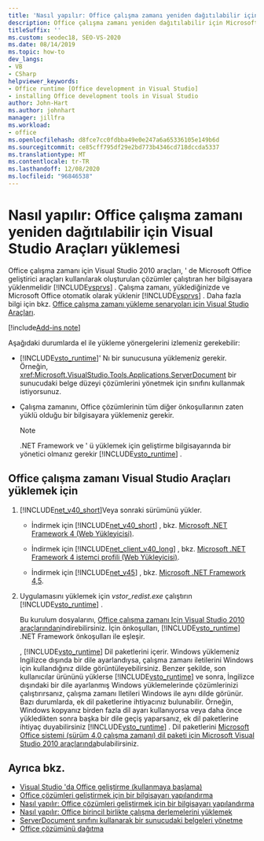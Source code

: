 ```yaml
---
title: 'Nasıl yapılır: Office çalışma zamanı yeniden dağıtılabilir için Visual Studio Araçları yüklemesi'
description: Office çalışma zamanı yeniden dağıtılabilir için Microsoft Visual Studio 2010 araçlarını nasıl yükleyebileceğinizi öğrenin.
titleSuffix: ''
ms.custom: seodec18, SEO-VS-2020
ms.date: 08/14/2019
ms.topic: how-to
dev_langs:
- VB
- CSharp
helpviewer_keywords:
- Office runtime [Office development in Visual Studio]
- installing Office development tools in Visual Studio
author: John-Hart
ms.author: johnhart
manager: jillfra
ms.workload:
- office
ms.openlocfilehash: d8fce7cc0fdbba49e0e247a6a65336105e149b6d
ms.sourcegitcommit: ce85cff795df29e2bd773b4346cd718dccda5337
ms.translationtype: MT
ms.contentlocale: tr-TR
ms.lasthandoff: 12/08/2020
ms.locfileid: "96846538"
---
```

# <a name="how-to-install-the-visual-studio-tools-for-office-runtime-redistributable"></a>Nasıl yapılır: Office çalışma zamanı yeniden dağıtılabilir için Visual Studio Araçları yüklemesi
  Office çalışma zamanı için Visual Studio 2010 araçları, ' de Microsoft Office geliştirici araçları kullanılarak oluşturulan çözümler çalıştıran her bilgisayara yüklenmelidir [!INCLUDE[vsprvs](../sharepoint/includes/vsprvs-md.md)] . Çalışma zamanı, yüklediğinizde ve Microsoft Office otomatik olarak yüklenir [!INCLUDE[vsprvs](../sharepoint/includes/vsprvs-md.md)] . Daha fazla bilgi için bkz. [Office çalışma zamanı yükleme senaryoları için Visual Studio Araçları](../vsto/visual-studio-tools-for-office-runtime-installation-scenarios.md).

[!include[Add-ins note](includes/addinsnote.md)]

 Aşağıdaki durumlarda el ile yükleme yönergelerini izlemeniz gerekebilir:

- [!INCLUDE[vsto_runtime](../vsto/includes/vsto-runtime-md.md)]' Nı bir sunucusuna yüklemeniz gerekir. Örneğin, <xref:Microsoft.VisualStudio.Tools.Applications.ServerDocument> bir sunucudaki belge düzeyi çözümlerini yönetmek için sınıfını kullanmak istiyorsunuz.

- Çalışma zamanını, Office çözümlerinin tüm diğer önkoşullarının zaten yüklü olduğu bir bilgisayara yüklemeniz gerekir.

    > [!NOTE]
    > .NET Framework ve ' ü yüklemek için geliştirme bilgisayarında bir yönetici olmanız gerekir [!INCLUDE[vsto_runtime](../vsto/includes/vsto-runtime-md.md)] .

## <a name="to-install-the-visual-studio-tools-for-office-runtime"></a>Office çalışma zamanı Visual Studio Araçları yüklemek için

1. [!INCLUDE[net_v40_short](../sharepoint/includes/net-v40-short-md.md)]Veya sonraki sürümünü yükler.

    - İndirmek için [!INCLUDE[net_v40_short](../sharepoint/includes/net-v40-short-md.md)] , bkz. [Microsoft .NET Framework 4 (Web Yükleyicisi)](https://www.microsoft.com/download/details.aspx?id=17851).

    - İndirmek için [!INCLUDE[net_client_v40_long](../vsto/includes/net-client-v40-long-md.md)] , bkz. [Microsoft .NET Framework 4 istemci profili (Web Yükleyicisi)](https://www.microsoft.com/download/details.aspx?id=17113).

    - İndirmek için [!INCLUDE[net_v45](../vsto/includes/net-v45-md.md)] , bkz. [Microsoft .NET Framework 4,5](https://www.microsoft.com/download/details.aspx?id=30653).

2. Uygulamasını yüklemek için *vstor_redist.exe* çalıştırın [!INCLUDE[vsto_runtime](../vsto/includes/vsto-runtime-md.md)] .

     Bu kurulum dosyalarını, [Office çalışma zamanı Için Visual Studio 2010 araçlarından](https://www.microsoft.com/download/details.aspx?id=56961)indirebilirsiniz. İçin önkoşulları, [!INCLUDE[vsto_runtime](../vsto/includes/vsto-runtime-md.md)] .NET Framework önkoşulları ile eşleşir.

     , [!INCLUDE[vsto_runtime](../vsto/includes/vsto-runtime-md.md)] Dil paketlerini içerir. Windows yüklemeniz Ingilizce dışında bir dile ayarlandıysa, çalışma zamanı iletilerini Windows için kullandığınız dilde görüntüleyebilirsiniz. Benzer şekilde, son kullanıcılar ürününü yüklerse [!INCLUDE[vsto_runtime](../vsto/includes/vsto-runtime-md.md)] ve sonra, İngilizce dışındaki bir dile ayarlanmış Windows yüklemelerinde çözümlerinizi çalıştırırsanız, çalışma zamanı Iletileri Windows ile aynı dilde görünür. Bazı durumlarda, ek dil paketlerine ihtiyacınız bulunabilir. Örneğin, Windows kopyanız birden fazla dil ayarı kullanıyorsa veya daha önce yükledikten sonra başka bir dile geçiş yaparsanız, ek dil paketlerine ihtiyaç duyabilirsiniz [!INCLUDE[vsto_runtime](../vsto/includes/vsto-runtime-md.md)] . Dil paketlerini [Microsoft Office sistemi (sürüm 4,0 çalışma zamanı) dil paketi için Microsoft Visual Studio 2010 araçlarında](https://www.microsoft.com/download/details.aspx?id=54246)bulabilirsiniz.

## <a name="see-also"></a>Ayrıca bkz.
- [Visual Studio 'da Office geliştirme &#40;kullanmaya başlama&#41;](../vsto/getting-started-office-development-in-visual-studio.md)
- [Office çözümleri geliştirmek için bir bilgisayarı yapılandırma](../vsto/configuring-a-computer-to-develop-office-solutions.md)
- [Nasıl yapılır: Office çözümleri geliştirmek için bir bilgisayarı yapılandırma](../vsto/how-to-configure-a-computer-to-develop-office-solutions.md)
- [Nasıl yapılır: Office birincil birlikte çalışma derlemelerini yüklemek](../vsto/how-to-install-office-primary-interop-assemblies.md)
- [ServerDocument sınıfını kullanarak bir sunucudaki belgeleri yönetme](../vsto/managing-documents-on-a-server-by-using-the-serverdocument-class.md)
- [Office çözümünü dağıtma](../vsto/deploying-an-office-solution.md)

